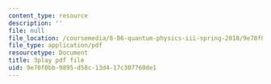 ```yaml
---
content_type: resource
description: ''
file: null
file_location: /coursemedia/8-06-quantum-physics-iii-spring-2018/9e70f0bb9895d58c13d417c307760de1_yg3NGFpZr4w.pdf
file_type: application/pdf
resourcetype: Document
title: 3play pdf file
uid: 9e70f0bb-9895-d58c-13d4-17c307760de1
---
```

